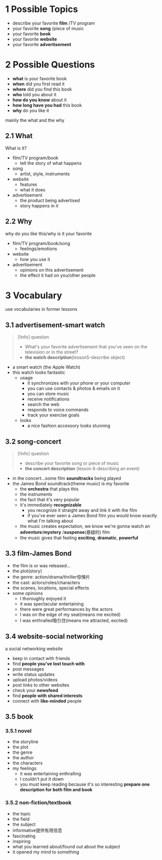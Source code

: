 # 1 Possible Topics
- describe your favorite **film** /TV program
- your favorite **song** /piece of music
- your favorite **book** 
- your favorite **website**
- your favorite **advertisement**
# 2 Possible Questions
- **what** is your favorite book
- **when** did you first read it
- **where** did you find this book
- **who** told you about it
- **how do you know** about it 
- **how long have you had** this book
- **why** do you like it

mainly the what and the why

## 2.1 What
What is it?
- film/TV program/book
	- tell the story of what happens
- song
	- artist, style, instruments
- website
	- features
	- what it does
- advertisement
	- the product being advertised
	- story happens in it
## 2.2 Why
why do you like this/why is it your favorite
- film/TV program/book/song
	- feelings/emotions
- website
	- how you use it
- advertisement
	- opinions on this advertisement
	- the effect it had on you/other people
# 3 Vocabulary
use vocabularies in former lessons
## 3.1 advertisement-smart watch

> [!info] question
> - What's your favorite advertisement that you've seen on the television or in the street?
> - **the watch description**(lesson5-describe object)
- a smart watch (the Apple Watch)
- this watch looks fantastic
	- usage
		- it synchronizes with your phone or your computer
		- you can use contacts & photos & emails on it
		- you can store music 
		- receive notifications
		- search the web
		- responds to voice commands
		- track your exercise goals
	- looks
		- a nice fashion accessory looks stunning

## 3.2 song-concert
> [!info] question
> - describe your favorite song or piece of music
> - **the concert description** (lesson 6-describing an event)

- in the concert...some film **soundtracks** being played
- the James Bond soundtrack(theme music) is my favorite
	- the **orchestra** that plays this
	- the instruments 
	- the fact that it's very popular
	- it's immediately **recognizable**
		- you recognize it straight away and link it with the film
		- if you've ever seen a James Bond film you would know exactly what I'm talking about
	- the music creates expectation, we know we're gonna watch an **adventure**/**mystery** /**suspense**(悬疑的) film
	- the music gives that feeling **exciting**, **dramatic**, **powerful**
## 3.3 film-James Bond
- the film is or was released...
- the plot(story)
- the genre: action/drama/thriller惊悚片
- the cast: actors/roles/characters
- the scenes, locations, special effects
- some opinions
	- I thoroughly enjoyed it 
	- it was spectacular entertaining
	- there were great performances by the actors
	- I was on the edge of my seat(means me excited)
	- I was enthralled吸引住(means me attracted, excited)
## 3.4 website-social networking
a social networking website
- keep in contact with friends
- find **people you've lost touch with**
- post messages
- write status updates 
- upload photos/videos
- post links to other websites
- check your **newsfeed**
- find **people with shared interests**
- connect with **like-minded** people
## 3.5 book
### 3.5.1 novel
- the storyline 
- the plot
- the genre
- the author 
- the characters
- my feelings
	- it was entertaining enthralling
	- I couldn't put it down
	- you must keep reading because it's so interesting
**prepare one description for both film and book**
### 3.5.2 non-fiction/textbook
- the topic
- the field 
- the subject
- informative提供有用信息 
- fascinating 
- inspiring
- what you learned about/found out about the subject
- it opened my mind to something

